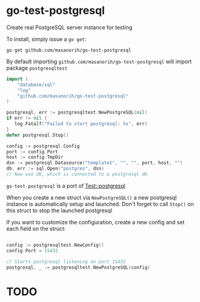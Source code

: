 go-test-postgresql
==============

Create real PostgreSQL server instance for testing

To install, simply issue a `go get`:

```
go get github.com/masanorih/go-test-postgresql
```

By default importing `github.com/masanorih/go-test-postgresql` will import package
`postgresqltest`

```go
import (
    "database/sql"
    "log"
    "github.com/masanorih/go-test-postgresql"
)

postgresql, err := postgresqltest.NewPostgreSQL(nil)
if err != nil {
   log.Fatalf("Failed to start postgresql: %s", err)
}
defer postgresql.Stop()

config := postgresql.Config
port := config.Port
host := config.TmpDir
dsn := postgresql.Datasource("template1", "", "", port, host, "")
db, err := sql.Open("postgres", dsn)
// Now use db, which is connected to a postgresql db
```

`go-test-postgresql` is a port of [Test::postgresql](https://metacpan.org/release/Test-postgresql)

When you create a new struct via `NewPostgreSQL()` a new postgresql instance is
automatically setup and launched. Don't forget to call `Stop()` on this
struct to stop the launched postgresql

If you want to customize the configuration, create a new config and set each
field on the struct:

```go

config := postgresqltest.NewConfig()
config.Port = 15432

// Starts postgresql listening on port 15432
postgresql, _ := postgresqltest.NewPostgreSQL(config)
```

TODO
====
